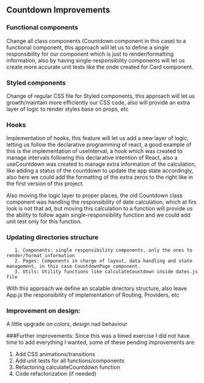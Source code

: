 ## Countdown Improvements

### Functional components
Change all class components (Countdown component in this case) to a functional component, this approach will let us to define a single responsibility for our component which is just to render/formatting information, also by having single-responsibility components will let us create more accurate unit tests like the onde created for Card component.

### Styled components
Change of regular CSS file for Styled components, this approach will let us growth/maintain more efficiently our CSS code, also will provide an extra layer of logic to render styles base on props, etc

### Hooks
 Implementation of hooks, this feature will let us add a new layer of logic, letting us follow the declarative programming of react, a good example of this
 is the implementation of useInterval, a hook which was created to manage intervals following this declarative intention of React, also a useCountdown was created to manage extra information of the calculation, like adding a status of the countdown to update the app state accordingly,
 also here we could add the formatting of the extra zeros to the right like in the first version of this project.

Also moving the logic layer to proper places, the old Countdown class component was handling the responsibility of date calculation, which at firs look is not that ad, but moving this calculation
to a function will provide us the ability to follow again single-responsibility function and we could add unit test only for this function.

### Updating directories structure

       1. Components: single responsibility components, only the ones to render/format information
       2. Pages: Components in charge of layout, data handling and state management, in this case CountdownPage component.
       3. Utils: Utility functions like calculateCountdown inside dates.js file

   With this approach we define an scalable directory structure, also leave App.js the responsibility of implementation of Routing, Providers, etc 
   

### Improvement on design:
A little upgrade on colors, design nad behaviour 


###Further improvements:
Since this was a timed exercise I did not have time to add everything I wanted, some of these pending improvements are:
       
1. Add CSS animations/transitions
2. Add unit tests for all functions/components
3. Refactoring calculateCountdown function
4. Code refactorization (if needed)


